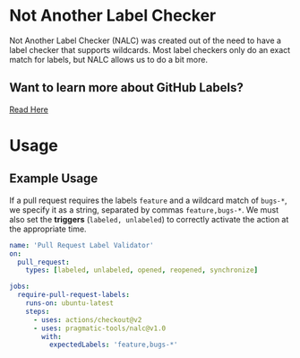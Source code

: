 # Not Another Label Checker

Not Another Label Checker (NALC) was created out of the need to have a label checker that supports wildcards. Most label checkers only do an exact match for labels, but NALC allows us to do a bit more.

## Want to learn more about GitHub Labels?
[Read Here](https://docs.github.com/en/issues/using-labels-and-milestones-to-track-work/managing-labels#about-labels)

# Usage

## Example Usage
If a pull request requires the labels `feature` and a wildcard match of `bugs-*`, we specify it as a string, separated by commas `feature,bugs-*`. We must also set the **triggers** (`labeled, unlabeled`) to correctly activate the action at the appropriate time.


```yaml
name: 'Pull Request Label Validator'
on:
  pull_request:
    types: [labeled, unlabeled, opened, reopened, synchronize]

jobs:
  require-pull-request-labels:
    runs-on: ubuntu-latest
    steps:
      - uses: actions/checkout@v2
      - uses: pragmatic-tools/nalc@v1.0
        with:
          expectedLabels: 'feature,bugs-*'
```